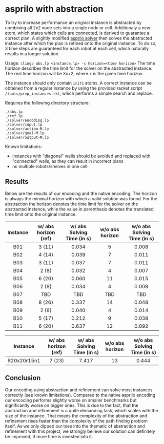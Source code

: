# asprilo with abstraction

To try to increase performance an original instance is abstracted by combining all 2x2 node sets into a single node or cell.
Additionaly a new atom, which states which cells are connected, is derived to guarantee a correct plan.
A slightly modified [asprilo solver](https://github.com/potassco/asprilo-encodings) then solves the abstracted instance 
after which the plan is refined onto the original instance. To do so, 3 time steps are guaranteed for each robot at each 
cell, which naturally results in a longer solution.

Usage: `clingo abs.lp <instance.lp> -c horizon=<time horizon>`
The time horizon describes the time limit for the solver on the abstracted instance. The real time horizon will be 3x+2, 
where x is the given time horizon.

The instance should only contain `init1` atoms. A correct instance can be obtained from a regular instance by using the 
provided racket script `/tools/prep_instances.rkt`, which performs a simple search and replace.

Requires the following directory structure:
``` shell
./abs.lp
./ref.lp
./solver/encoding.lp
./solver/input.lp
./solver/action-M.lp
./solver/goal-M.lp
./solver/output-M.lp
```

Known limitations:
- instances with "diagonal" walls should be avoided and replaced with "connected" walls, as they can result in incorrect plans
- no multiple robots/shelves in one cell

## Results

Below are the results of our encoding and the native encoding. The horizon is always the minimal horizon with which a valid solution was found.
For the abstraction the horizon denotes the time limit for the solver on the abstracted instance, while the value in parenthesis denotes the 
translated time limit onto the original instance.

| Instance | w/ abs horizon (ref) | w/ abs Solving Time (in s) | w/o abs horizon | w/o abs Solving Time (in s) |
|:--------:|:--------------------:|:--------------------------:|:---------------:|:----------------------------:|
| B01 | 3 (11) | 0.034 | 5  | 0.008 |
| B02 | 4 (14) | 0.039 | 7  | 0.011 |
| B03 | 3 (11) | 0.037 | 7  | 0.011 |
| B04 | 2 (8)  | 0.032 | 4  | 0.007 |
| B05 | 6 (20) | 0.060 | 11 | 0.015 |
| B06 | 2 (8)  | 0.034 | 4  | 0.008 |
| B07 | TBD    | TBD   | TBD | TBD  |
| B08 | 8 (26) | 0.337 | 14 | 0.048 |
| B09 | 2 (8)  | 0.040 | 4  | 0.014 |
| B10 | 5 (17) | 0.212 | 9  | 0.038 |
| B11 | 6 (20) | 0.637 | 12 | 0.092 |

| Instance | w/ abs horizon (ref) | w/ abs Solving Time (in s) | w/o abs horizon | w/o abs Solving Time (in s) |
|:--------:|:--------------------:|:--------------------------:|:---------------:|:----------------------------:|
| R20x20r15n1 | 7 (23) | 7.417 | 13 | 0.444 |

## Conclusion

Our encoding using abstraction and refinement can solve most instances correctly (see known limitations). Compared to the native asprilo 
encoding our encoding performs slightly worse on smaller benchmarks but significantly worse on bigger ones. This is due
to the fact, that the abstraction and refinement is a quite demanding task, which scales with the size of the instance.
That means the complexity of the abstraction and refinement rises faster than the complexity of the 
path finding problem itself. As we only dipped our toes into the thematic of abstraction and refinement with this project,
we strongly believe our solution can definitely be improved, if more time is invested into it.